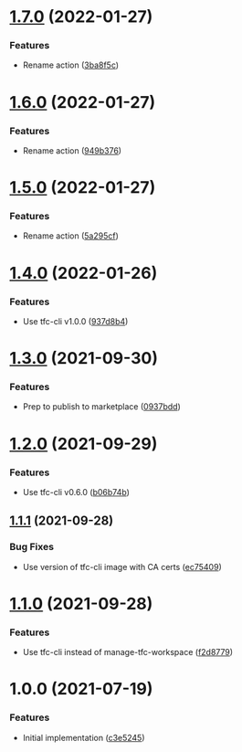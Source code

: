 # [1.7.0](https://github.com/cbsinteractive/check-tfc-workspace-existence-action/compare/1.6.0...1.7.0) (2022-01-27)


### Features

* Rename action ([3ba8f5c](https://github.com/cbsinteractive/check-tfc-workspace-existence-action/commit/3ba8f5c5c8a5e8e536eca4bc4e7102db9d967f7f))

# [1.6.0](https://github.com/cbsinteractive/check-tfc-workspace-existence-action/compare/1.5.0...1.6.0) (2022-01-27)


### Features

* Rename action ([949b376](https://github.com/cbsinteractive/check-tfc-workspace-existence-action/commit/949b3768d3a3db6c5969c6972533f8846e556dd4))

# [1.5.0](https://github.com/cbsinteractive/check-tfc-workspace-existence-action/compare/1.4.0...1.5.0) (2022-01-27)


### Features

* Rename action ([5a295cf](https://github.com/cbsinteractive/check-tfc-workspace-existence-action/commit/5a295cf7ce6c0eca4c71934bfeaa8f32d09e8e8b))

# [1.4.0](https://github.com/cbsinteractive/check-tfc-workspace-existence-action/compare/1.3.0...1.4.0) (2022-01-26)


### Features

* Use tfc-cli v1.0.0 ([937d8b4](https://github.com/cbsinteractive/check-tfc-workspace-existence-action/commit/937d8b49587fc4875d7b3768410ca74599529419))

# [1.3.0](https://github.com/cbsinteractive/check-tfc-workspace-existence-action/compare/1.2.0...1.3.0) (2021-09-30)


### Features

* Prep to publish to marketplace ([0937bdd](https://github.com/cbsinteractive/check-tfc-workspace-existence-action/commit/0937bdd769ed886698c7e07936aa5bf97f195a4d))

# [1.2.0](https://github.com/cbsinteractive/check-tfc-workspace-existence/compare/1.1.1...1.2.0) (2021-09-29)


### Features

* Use tfc-cli v0.6.0 ([b06b74b](https://github.com/cbsinteractive/check-tfc-workspace-existence/commit/b06b74b0bd65ec2292894c28b764d7462ccd6a68))

## [1.1.1](https://github.com/cbsinteractive/check-tfc-workspace-existence/compare/1.1.0...1.1.1) (2021-09-28)


### Bug Fixes

* Use version of tfc-cli image with CA certs ([ec75409](https://github.com/cbsinteractive/check-tfc-workspace-existence/commit/ec75409d486c0184d07b3b3841bb3404fc3a8943))

# [1.1.0](https://github.com/cbsinteractive/check-tfc-workspace-existence/compare/1.0.0...1.1.0) (2021-09-28)


### Features

* Use tfc-cli instead of manage-tfc-workspace ([f2d8779](https://github.com/cbsinteractive/check-tfc-workspace-existence/commit/f2d877990b05cb02858540be7e6699a528930b7b))

# 1.0.0 (2021-07-19)


### Features

* Initial implementation ([c3e5245](https://github.com/cbsinteractive/get-tfc-workspace-action/commit/c3e5245b0f8476a236f9baddd7bad0317cd4e067))
